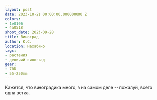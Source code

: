```yaml
---
layout: post
date: 2023-10-21 00:00:00.000000000 Z
colors:
- 1e0106
- 4a0518
shoot_date: 2023-09-28
title: Виноград
author: К.С.
location: Нахабино
tags:
- растения
- девичий виноград
gear:
- 70D
- 55-250mm
---
```

Кажется, что виноградика много, а на самом деле -- пожалуй, всего одна ветка.

